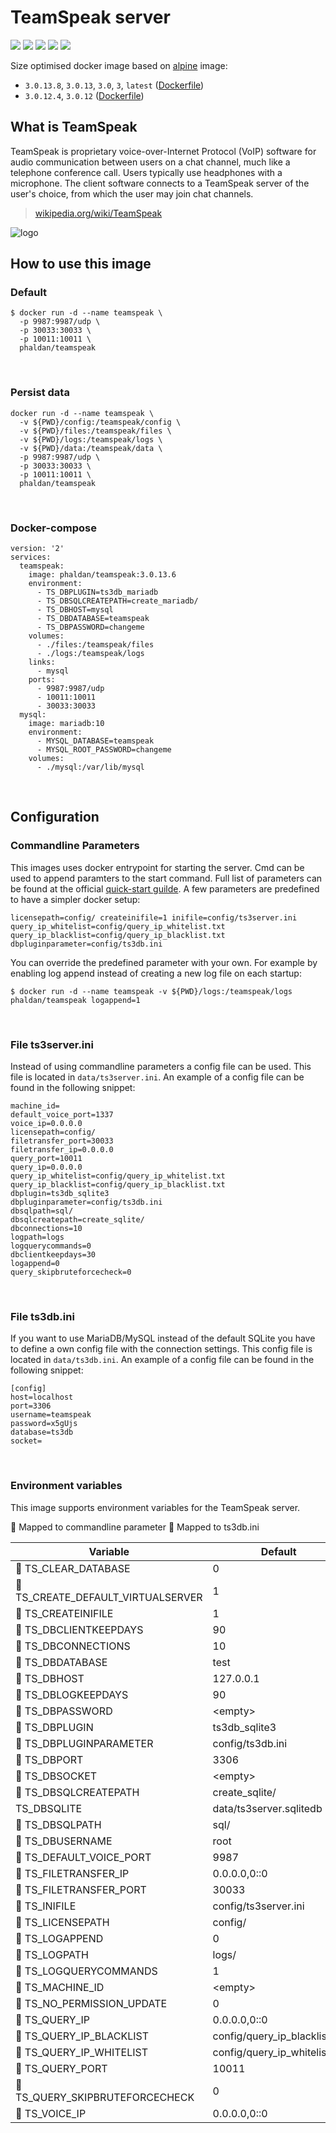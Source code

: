 # TeamSpeak server

[![](https://images.microbadger.com/badges/version/phaldan/teamspeak.svg)](https://microbadger.com/images/phaldan/teamspeak) [![](https://images.microbadger.com/badges/image/phaldan/teamspeak.svg)](https://microbadger.com/images/phaldan/teamspeak) [![](https://img.shields.io/docker/stars/phaldan/teamspeak.svg)](https://hub.docker.com/r/phaldan/teamspeak/) [![](https://img.shields.io/docker/pulls/phaldan/teamspeak.svg)](https://hub.docker.com/r/phaldan/teamspeak/) [![](https://img.shields.io/docker/automated/phaldan/teamspeak.svg)](https://hub.docker.com/r/phaldan/teamspeak/)

Size optimised docker image based on [alpine](https://hub.docker.com/_/alpine/) image:

* `3.0.13.8`, `3.0.13`, `3.0`, `3`, `latest` ([Dockerfile](https://github.com/phaldan/docker-teamspeak/blob/dd7c006851b4c7b31ad7ea3b2fc5f6c96b9756b3/Dockerfile))
* `3.0.12.4`, `3.0.12` ([Dockerfile](https://github.com/phaldan/docker-teamspeak/blob/cc4b6d4e48ed5b6a30448b017bee0f722b742725/Dockerfile))
&nbsp;

## What is TeamSpeak

TeamSpeak is proprietary voice-over-Internet Protocol (VoIP) software for audio communication between users on a chat channel, much like a telephone conference call. Users typically use headphones with a microphone. The client software connects to a TeamSpeak server of the user's choice, from which the user may join chat channels.

> [wikipedia.org/wiki/TeamSpeak](https://en.wikipedia.org/wiki/TeamSpeak)

![logo](https://raw.githubusercontent.com/phaldan/docker-teamspeak/54d169025092ad9f612a1647a5bc9e19fdbe56c6/logo.png)
&nbsp;

## How to use this image

### Default

```
$ docker run -d --name teamspeak \
  -p 9987:9987/udp \
  -p 30033:30033 \
  -p 10011:10011 \
  phaldan/teamspeak
```
&nbsp;

### Persist data
```
docker run -d --name teamspeak \
  -v ${PWD}/config:/teamspeak/config \
  -v ${PWD}/files:/teamspeak/files \
  -v ${PWD}/logs:/teamspeak/logs \
  -v ${PWD}/data:/teamspeak/data \
  -p 9987:9987/udp \
  -p 30033:30033 \
  -p 10011:10011 \
  phaldan/teamspeak
```
&nbsp;

### Docker-compose
```
version: '2'
services:
  teamspeak:
    image: phaldan/teamspeak:3.0.13.6
    environment:
      - TS_DBPLUGIN=ts3db_mariadb
      - TS_DBSQLCREATEPATH=create_mariadb/
      - TS_DBHOST=mysql
      - TS_DBDATABASE=teamspeak
      - TS_DBPASSWORD=changeme
    volumes:
      - ./files:/teamspeak/files
      - ./logs:/teamspeak/logs
    links:
      - mysql
    ports:
      - 9987:9987/udp
      - 10011:10011
      - 30033:30033
  mysql:
    image: mariadb:10
    environment:
      - MYSQL_DATABASE=teamspeak
      - MYSQL_ROOT_PASSWORD=changeme
    volumes:
      - ./mysql:/var/lib/mysql
```
&nbsp;

## Configuration

### Commandline Parameters

This images uses docker entrypoint for starting the server. Cmd can be used to append paramters to the start command. Full list of parameters can be found at the official [quick-start guilde](http://media.teamspeak.com/ts3_literature/TeamSpeak%203%20Server%20Quick%20Start.txt). A few parameters are predefined to have a simpler docker setup:

```
licensepath=config/ createinifile=1 inifile=config/ts3server.ini query_ip_whitelist=config/query_ip_whitelist.txt query_ip_blacklist=config/query_ip_blacklist.txt dbpluginparameter=config/ts3db.ini
```

You can override the predefined parameter with your own. For example by enabling log append instead of creating a new log file on each startup:

```
$ docker run -d --name teamspeak -v ${PWD}/logs:/teamspeak/logs phaldan/teamspeak logappend=1
```
&nbsp;

### File ts3server.ini

Instead of using commandline parameters a config file can be used. This file is located in `data/ts3server.ini`. An example of a config file can be found in the following snippet: 

```
machine_id=
default_voice_port=1337
voice_ip=0.0.0.0
licensepath=config/
filetransfer_port=30033
filetransfer_ip=0.0.0.0
query_port=10011
query_ip=0.0.0.0
query_ip_whitelist=config/query_ip_whitelist.txt
query_ip_blacklist=config/query_ip_blacklist.txt
dbplugin=ts3db_sqlite3
dbpluginparameter=config/ts3db.ini
dbsqlpath=sql/
dbsqlcreatepath=create_sqlite/
dbconnections=10
logpath=logs
logquerycommands=0
dbclientkeepdays=30
logappend=0
query_skipbruteforcecheck=0
```
&nbsp;

### File ts3db.ini

If you want to use MariaDB/MySQL instead of the default SQLite you have to define a own config file with the connection settings. This config file is located in `data/ts3db.ini`. An example of a config file can be found in the following snippet:

```
[config]
host=localhost
port=3306
username=teamspeak
password=x5gUjs
database=ts3db
socket=
```
&nbsp;

### Environment variables

This image supports environment variables for the TeamSpeak server.

&#x1F534; Mapped to commandline parameter &#x1F537; Mapped to ts3db.ini

|Variable|Default|
|-----------|---------|
|&#x1F534; TS_CLEAR_DATABASE|0|
|&#x1F534; TS_CREATE_DEFAULT_VIRTUALSERVER|1|
|&#x1F534; TS_CREATEINIFILE|1|
|&#x1F534; TS_DBCLIENTKEEPDAYS|90|
|&#x1F534; TS_DBCONNECTIONS|10|
|&#x1F537; TS_DBDATABASE|test|
|&#x1F537; TS_DBHOST|127.0.0.1|
|&#x1F534; TS_DBLOGKEEPDAYS|90|
|&#x1F537; TS_DBPASSWORD|&lt;empty&gt;|
|&#x1F534; TS_DBPLUGIN|ts3db_sqlite3|
|&#x1F534; TS_DBPLUGINPARAMETER|config/ts3db.ini|
|&#x1F537; TS_DBPORT|3306|
|&#x1F537; TS_DBSOCKET|&lt;empty&gt;|
|&#x1F534; TS_DBSQLCREATEPATH|create_sqlite/|
|TS_DBSQLITE|data/ts3server.sqlitedb|
|&#x1F534; TS_DBSQLPATH|sql/|
|&#x1F537; TS_DBUSERNAME|root|
|&#x1F534; TS_DEFAULT_VOICE_PORT|9987|
|&#x1F534; TS_FILETRANSFER_IP|0.0.0.0,0::0|
|&#x1F534; TS_FILETRANSFER_PORT|30033|
|&#x1F534; TS_INIFILE|config/ts3server.ini|
|&#x1F534; TS_LICENSEPATH|config/|
|&#x1F534; TS_LOGAPPEND|0|
|&#x1F534; TS_LOGPATH|logs/|
|&#x1F534; TS_LOGQUERYCOMMANDS|1|
|&#x1F534; TS_MACHINE_ID|&lt;empty&gt;|
|&#x1F534; TS_NO_PERMISSION_UPDATE|0|
|&#x1F534; TS_QUERY_IP|0.0.0.0,0::0|
|&#x1F534; TS_QUERY_IP_BLACKLIST|config/query_ip_blacklist.txt|
|&#x1F534; TS_QUERY_IP_WHITELIST|config/query_ip_whitelist.txt|
|&#x1F534; TS_QUERY_PORT|10011|
|&#x1F534; TS_QUERY_SKIPBRUTEFORCECHECK|0|
|&#x1F534; TS_VOICE_IP|0.0.0.0,0::0|
